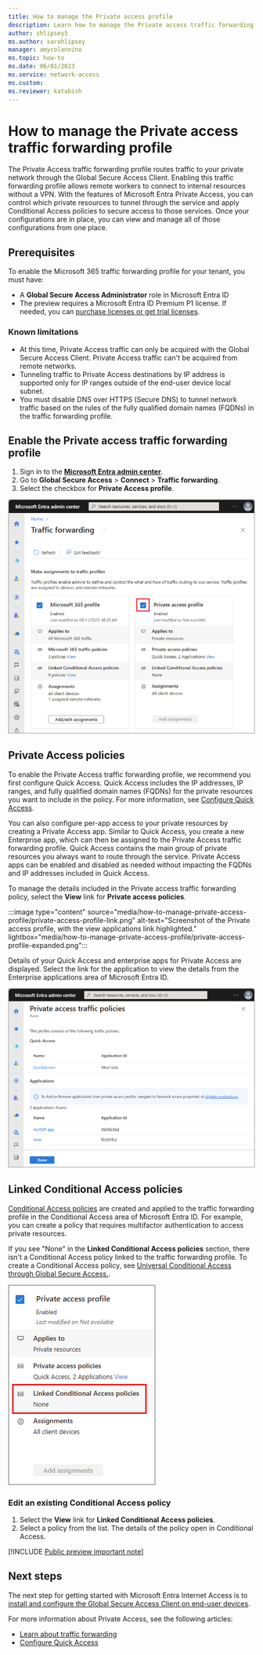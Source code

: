 ```yaml
---
title: How to manage the Private access profile
description: Learn how to manage the Private access traffic forwarding profile for Microsoft Entra Private Access.
author: shlipsey3
ms.author: sarahlipsey
manager: amycolannino
ms.topic: how-to
ms.date: 06/01/2023
ms.service: network-access
ms.custom: 
ms.reviewer: katabish
---
```


# How to manage the Private access traffic forwarding profile

The Private Access traffic forwarding profile routes traffic to your private network through the Global Secure Access Client. Enabling this traffic forwarding profile allows remote workers to connect to internal resources without a VPN. With the features of Microsoft Entra Private Access, you can control which private resources to tunnel through the service and apply Conditional Access policies to secure access to those services. Once your configurations are in place, you can view and manage all of those configurations from one place.

## Prerequisites

To enable the Microsoft 365 traffic forwarding profile for your tenant, you must have:

- A **Global Secure Access Administrator** role in Microsoft Entra ID
- The preview requires a Microsoft Entra ID Premium P1 license. If needed, you can [purchase licenses or get trial licenses](https://aka.ms/azureadlicense).

### Known limitations

- At this time, Private Access traffic can only be acquired with the Global Secure Access Client. Private Access traffic can't be acquired from remote networks.
- Tunneling traffic to Private Access destinations by IP address is supported only for IP ranges outside of the end-user device local subnet. 
- You must disable DNS over HTTPS (Secure DNS) to tunnel network traffic based on the rules of the fully qualified domain names (FQDNs) in the traffic forwarding profile. 

## Enable the Private access traffic forwarding profile

1. Sign in to the **[Microsoft Entra admin center](https://entra.microsoft.com)**.
1. Go to **Global Secure Access** > **Connect** > **Traffic forwarding**.
1. Select the checkbox for **Private Access profile**.

![Screenshot of the traffic forwarding page with the Private access profile enabled.](media/how-to-manage-private-access-profile/private-access-traffic-profile.png)

## Private Access policies

To enable the Private Access traffic forwarding profile, we recommend you first configure Quick Access. Quick Access includes the IP addresses, IP ranges, and fully qualified domain names (FQDNs) for the private resources you want to include in the policy. For more information, see [Configure Quick Access](how-to-configure-quick-access.md).

You can also configure per-app access to your private resources by creating a Private Access app. Similar to Quick Access, you create a new Enterprise app, which can then be assigned to the Private Access traffic forwarding profile. Quick Access contains the main group of private resources you always want to route through the service. Private Access apps can be enabled and disabled as needed without impacting the FQDNs and IP addresses included in Quick Access.

To manage the details included in the Private access traffic forwarding policy, select the **View** link for **Private access policies**. 

:::image type="content" source="media/how-to-manage-private-access-profile/private-access-profile-link.png" alt-text="Screenshot of the Private access profile, with the view applications link highlighted." lightbox="media/how-to-manage-private-access-profile/private-access-profile-expanded.png":::

Details of your Quick Access and enterprise apps for Private Access are displayed. Select the link for the application to view the details from the Enterprise applications area of Microsoft Entra ID.

![Screenshot of the private access application details.](media/how-to-manage-private-access-profile/private-access-app-details.png)

## Linked Conditional Access policies

[Conditional Access policies](../active-directory/conditional-access/overview.md) are created and applied to the traffic forwarding profile in the Conditional Access area of Microsoft Entra ID. For example, you can create a policy that requires multifactor authentication to access private resources.

If you see "None" in the **Linked Conditional Access policies** section, there isn't a Conditional Access policy linked to the traffic forwarding profile. To create a Conditional Access policy, see [Universal Conditional Access through Global Secure Access.](how-to-target-resource-microsoft-365-profile.md).

![Screenshot of the linked Conditional Access policies area of Private Access.](media/how-to-manage-private-access-profile/private-access-conditional-access-policies.png)

### Edit an existing Conditional Access policy

1. Select the **View** link for **Linked Conditional Access policies**.
1. Select a policy from the list. The details of the policy open in Conditional Access. 


[!INCLUDE [Public preview important note](./includes/public-preview-important-note.md)]

## Next steps

The next step for getting started with Microsoft Entra Internet Access is to [install and configure the Global Secure Access Client on end-user devices](how-to-install-windows-client.md).

For more information about Private Access, see the following articles:
- [Learn about traffic forwarding](concept-traffic-forwarding.md)
- [Configure Quick Access](how-to-configure-quick-access.md)
